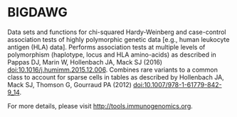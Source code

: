 # BIGDAWG
Data sets and functions for chi-squared Hardy-Weinberg and case-control
    association tests of highly polymorphic genetic data [e.g., human leukocyte antigen
    (HLA) data]. Performs association tests at multiple levels of polymorphism
    (haplotype, locus and HLA amino-acids) as described in Pappas DJ, Marin W, Hollenbach
    JA, Mack SJ (2016) <doi:10.1016/j.humimm.2015.12.006>. Combines rare variants to a 
    common class to account for sparse cells in tables as described by Hollenbach JA, 
    Mack SJ, Thomson G, Gourraud PA (2012) <doi:10.1007/978-1-61779-842-9_14>.
    
For more details, please visit http://tools.immunogenomics.org.
